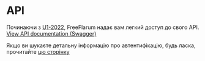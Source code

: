# API

Починаючи з [U1-2022](https://discuss.flarum.org/d/7585/3885), FreeFlarum надає вам легкий доступ до свого API.
[View API documentation (Swagger)](https://api.freeflarum.com)

Якщо ви шукаєте детальну інформацію про автентифікацію, будь ласка, прочитайте [цю сторінку](https://docs.freeflarum.com/api/authentication)
